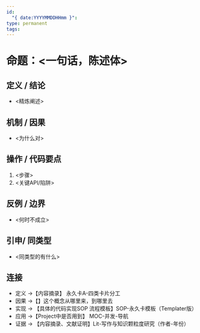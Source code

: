 ```yaml
---
id:
  "{ date:YYYYMMDDHHmm }":
type: permanent
tags:
---
```

# 命题：<一句话，陈述体>
## 定义 / 结论
- <精炼阐述>

## 机制 / 因果
- <为什么对>

## 操作 / 代码要点
1) <步骤>
2) <关键API/陷阱>

## 反例 / 边界
- <何时不成立>

## 引申/ 同类型
- <同类型的有什么>
## 连接
- 定义 →【内容摘录】 永久卡A-四类卡片分工
- 因果 →【】这个概念从哪里来，到哪里去
- 实现 → 【具体的代码实现SOP 流程模板】SOP-永久卡模板（Templater版）
- 应用 →【Project中是否用到】 MOC-并发-导航
- 证据 → 【内容摘录、文献证明】Lit-写作与知识颗粒度研究（作者-年份）
